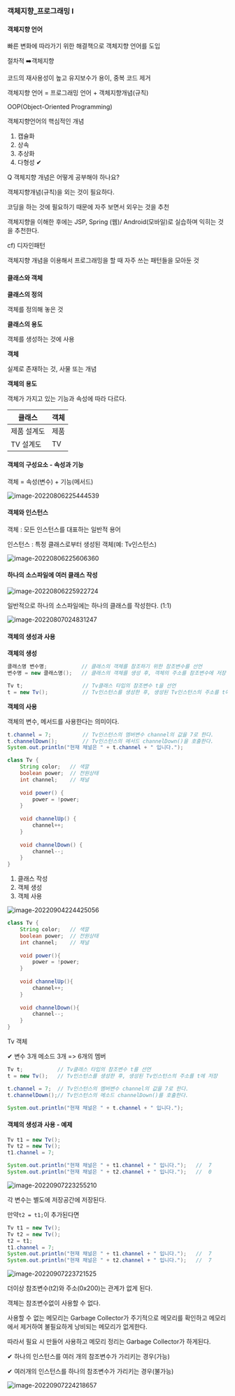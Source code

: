 ### 객체지향_프로그래밍 I

#### 객체지향 언어

빠른 변화에 따라가기 위한 해결책으로 객체지향 언어를 도입

절차적 :arrow_right:객체지향

코드의 재사용성이 높고 유지보수가 용이, 중복 코드 제거

객체지향 언어 = 프로그래밍 언어 + 객체지향개념(규칙)

OOP(Object-Oriented Programming)

객체지향언어의 핵심적인 개념

1. 캡슐화
2. 상속
3. 추상화
4. 다형성 ✔



Q 객체지향 개념은 어떻게 공부해야 하나요?

객체지향개념(규칙)을 외는 것이 필요하다.

코딩을 하는 것에 필요하기 때문에 자주 보면서 외우는 것을 추천

객체지향을 이해한 후에는 JSP, Spring (웹)/ Android(모바일)로 실습하며 익히는 것을 추천한다.



cf) 디자인패턴

객체지향 개념을 이용해서 프로그래밍을 할 때 자주 쓰는 패턴들을 모아둔 것



#### 클래스와 객체

**클래스의 정의**

객체를 정의해 놓은 것

**클래스의 용도**

객체를 생성하는 것에 사용

**객체**

실제로 존재하는 것, 사물 또는 개념

**객체의 용도**

객체가 가지고 있는 기능과 속성에 따라 다르다.

| 클래스      | 객체 |
| ----------- | ---- |
| 제품 설계도 | 제품 |
| TV 설계도   | TV   |



#### 객체의 구성요소 - 속성과 기능

객체 = 속성(변수) + 기능(메서드)

![image-20220806225444539](Chapter6%20%EA%B0%9D%EC%B2%B4%EC%A7%80%ED%96%A5_%ED%94%84%EB%A1%9C%EA%B7%B8%EB%9E%98%EB%B0%8D%20I.assets/image-20220806225444539.png)



#### 객체와 인스턴스

객체 : 모든 인스턴스를 대표하는 일반적 용어

인스턴스 : 특정 클래스로부터 생성된 객체(예: Tv인스턴스)

![image-20220806225606360](Chapter6%20%EA%B0%9D%EC%B2%B4%EC%A7%80%ED%96%A5_%ED%94%84%EB%A1%9C%EA%B7%B8%EB%9E%98%EB%B0%8D%20I.assets/image-20220806225606360.png)



#### 하나의 소스파일에 여러 클래스 작성

![image-20220806225922724](Chapter6%20%EA%B0%9D%EC%B2%B4%EC%A7%80%ED%96%A5_%ED%94%84%EB%A1%9C%EA%B7%B8%EB%9E%98%EB%B0%8D%20I.assets/image-20220806225922724.png)

일반적으로 하나의 소스파일에는 하나의 클래스를 작성한다. (1:1)

![image-20220807024831247](Chapter6%20%EA%B0%9D%EC%B2%B4%EC%A7%80%ED%96%A5_%ED%94%84%EB%A1%9C%EA%B7%B8%EB%9E%98%EB%B0%8D%20I.assets/image-20220807024831247.png)



#### 객체의 생성과 사용

**객체의 생성**

```java
클래스명 변수명;			// 클래스의 객체를 참조하기 위한 참조변수를 선언
변수명 = new 클래스명();	// 클래스의 객체를 생성 후, 객체의 주소를 참조변수에 저장

Tv t;					// Tv클래스 타입의 참조변수 t을 선언
t = new Tv();			// Tv인스턴스를 생성한 후, 생성된 Tv인스턴스의 주소를 t에 저장
```



**객체의 사용**

객체의 변수, 메서드를 사용한다는 의미이다.

```java
t.channel = 7;			// Tv인스턴스의 멤버변수 channel의 값을 7로 한다.
t.channelDown();		// Tv인스턴스의 메서드 channelDown()을 호출한다.
System.out.println("현재 채널은 " + t.channel + " 입니다.");
```



```java
class Tv {
    String color;	// 색깔
    boolean power;	// 전원상태
    int channel;	// 채널
    
    void power() {
        power = !power;
    }
    
    void channelUp() {
        channel++;
    }
    
    void channelDown() {
        channel--;
    }
}
```

1. 클래스 작성
2. 객체 생성
3. 객체 사용



![image-20220904224425056](Chapter6%20%EA%B0%9D%EC%B2%B4%EC%A7%80%ED%96%A5_%ED%94%84%EB%A1%9C%EA%B7%B8%EB%9E%98%EB%B0%8D%20I.assets/image-20220904224425056.png)

```java
class Tv {
    String color;	// 색깔
    boolean power;	// 전원상태
    int channel;	// 채널
    
    void power(){
        power = !power;
    }
    
    void channelUp(){
        channel++;
    }
    
    void channelDown(){
        channel--;
    }
}
```

Tv 객체

✔ 변수 3개 메소드 3개 => 6개의 멤버



```java
Tv t;			// Tv클래스 타입의 참조변수 t를 선언
t = new Tv();	// Tv인스턴스를 생성한 후, 생성된 Tv인스턴스의 주소를 t에 저장

t.channel = 7;	// Tv인스턴스의 멤버변수 channel의 값을 7로 한다.
t.channelDown();// Tv인스턴스의 메소드 channelDown()를 호출한다.

System.out.println("현재 채널은 " + t.channel + " 입니다.");
```



#### 객체의 생성과 사용 - 예제

```java
Tv t1 = new Tv();
Tv t2 = new Tv();
t1.channel = 7;

System.out.println("현재 채널은 " + t1.channel + " 입니다.");	//	7
System.out.println("현재 채널은 " + t2.channel + " 입니다.");	//	0
```

![image-20220907223255210](Chapter6%20%EA%B0%9D%EC%B2%B4%EC%A7%80%ED%96%A5_%ED%94%84%EB%A1%9C%EA%B7%B8%EB%9E%98%EB%B0%8D%20I.assets/image-20220907223255210.png)

각 변수는 별도에 저장공간에 저장된다.



만약`t2 = t1;`이 추가된다면

```java
Tv t1 = new Tv();
Tv t2 = new Tv();
t2 = t1;
t1.channel = 7;
System.out.println("현재 채널은 " + t1.channel + " 입니다.");	//	7
System.out.println("현재 채널은 " + t2.channel + " 입니다.");	//	7
```

![image-20220907223721525](Chapter6%20%EA%B0%9D%EC%B2%B4%EC%A7%80%ED%96%A5_%ED%94%84%EB%A1%9C%EA%B7%B8%EB%9E%98%EB%B0%8D%20I.assets/image-20220907223721525.png)

더이상 참조변수(t2)와 주소(0x200)는 관계가 없게 된다.

객체는 참조변수없이 사용할 수 없다.

사용할 수 없는 메모리는 Garbage Collector가 주기적으로 메모리를 확인하고 메모리에서 제거하여 불필요하게 낭비되는 메모리가 없게한다.

따라서 필요 시 만들어 사용하고 메모리 정리는 Garbage Collector가 하게된다.

✔ 하나의 인스턴스를 여러 개의 참조변수가 가리키는 경우(가능)

✔ 여러개의 인스턴스를 하나의 참조변수가 가리키는 경우(불가능)

![image-20220907224218657](Chapter6%20%EA%B0%9D%EC%B2%B4%EC%A7%80%ED%96%A5_%ED%94%84%EB%A1%9C%EA%B7%B8%EB%9E%98%EB%B0%8D%20I.assets/image-20220907224218657.png)